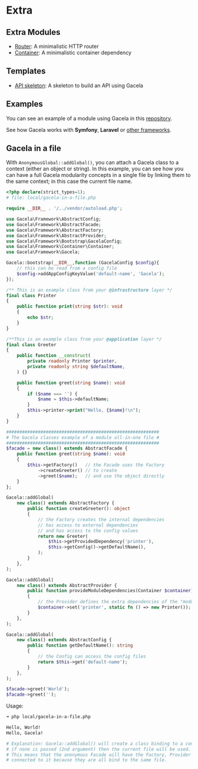 # Extra

## Extra Modules

- [Router](https://github.com/gacela-project/router): A minimalistic HTTP router
- [Container](https://github.com/gacela-project/container): A minimalistic container dependency

## Templates

- [API skeleton](https://github.com/gacela-project/api-skeleton): A skeleton to build an API using Gacela

## Examples

You can see an example of a module using Gacela in this [repository](https://github.com/gacela-project/gacela-example).

See how Gacela works with **Symfony**, **Laravel** or [other frameworks](/docs/other-frameworks/).

## Gacela in a file

With `AnonymousGlobal::addGlobal()`, you can attach a Gacela class to a context (either an object or string).
In this example, you can see how you can have a full Gacela modularity concepts in a single file by linking them to the same context; in this case the current file name.

```php
<?php declare(strict_types=1);
# file: local/gacela-in-a-file.php

require __DIR__ . '/../vendor/autoload.php';

use Gacela\Framework\AbstractConfig;
use Gacela\Framework\AbstractFacade;
use Gacela\Framework\AbstractFactory;
use Gacela\Framework\AbstractProvider;
use Gacela\Framework\Bootstrap\GacelaConfig;
use Gacela\Framework\Container\Container;
use Gacela\Framework\Gacela;

Gacela::bootstrap(__DIR__,function (GacelaConfig $config){
    // this can be read from a config file
    $config->addAppConfigKeyValue('default-name', 'Gacela'); 
});

/** This is an example class from your @infrastructure layer */
final class Printer
{
    public function print(string $str): void
    {
        echo $str;
    }
}

/**This is an example class from your @application layer */
final class Greeter
{
    public function __construct(
        private readonly Printer $printer,
        private readonly string $defaultName,
    ) {}

    public function greet(string $name): void
    {
        if ($name === '') {
            $name = $this->defaultName;
        }
        $this->printer->print("Hello, {$name}!\n");
    }
}

##########################################################
# The Gacela classes example of a module all-in-one file #
##########################################################
$facade = new class() extends AbstractFacade {
    public function greet(string $name): void
    {
        $this->getFactory()   // the Facade uses the Factory
            ->createGreeter() // to create
            ->greet($name);   // and use the object directly
    }
};

Gacela::addGlobal(
    new class() extends AbstractFactory {
        public function createGreeter(): object
        {
            // the Factory creates the internal dependencies
            // has access to external dependencies
            // and has access to the config values
            return new Greeter( 
                $this->getProvidedDependency('printer'), 
                $this->getConfig()->getDefaultName(), 
            );
        }
    },
);

Gacela::addGlobal(
    new class() extends AbstractProvider {
        public function provideModuleDependencies(Container $container): void
        {
            // the Provider defines the extra dependencies of the "module"
            $container->set('printer', static fn () => new Printer());
        }
    },
);

Gacela::addGlobal(
    new class() extends AbstractConfig {
        public function getDefaultName(): string
        {
            // the Config can access the config files
            return $this->get('default-name');
        }
    },
);

$facade->greet('World');
$facade->greet('');
```

Usage:

```bash
➜ php local/gacela-in-a-file.php

Hello, World!
Hello, Gacela!

# Explanation: Gacela::addGlobal() will create a class binding to a context, 
# if none is passed (2nd argument) then the current file will be used. 
# This means that the anonymous Facade will have the Factory, Provider and Config
# connected to it because they are all bind to the same file.
```